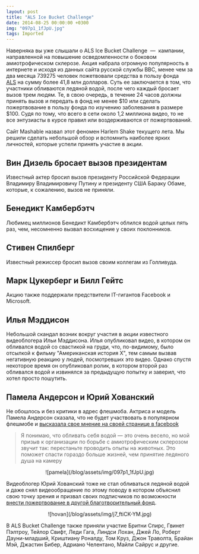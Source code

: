 ```yaml
---
layout: post
title: "ALS Ice Bucket Challenge"
date: 2014-08-25 00:00:00 +0300
img: "097p1_1fJpU.jpg"
tags: Imported
---
```


Наверняка вы уже слышали о ALS Ice Bucket Challenge  —  кампании, направленной на повышение осведомленности о боковом амиотрофическом склерозе. Акция набрала огромную популярность в интернете и исходя из данных сайта русской службы BBC, менее чем за два месяца 739275 человек пожетвовали средства в пользу фонда [ALS](http://www.alsa.org/fight-als/ice-bucket-challenge.html) на сумму более 41,8 млн долларов. Суть ее заключается в том, что участники обливаются ледяной водой, после чего каждый бросает вызов трем людям. Те, в свою очередь, в течение 24 часов должны принять вызов и передать в фонд не менее $10 или сделать пожертвование в пользу фонда по изучению заболевания в размере $100\. Судя по тому, что всего в сети около 1,2 миллиона видео, то не все энтузиасты в курсе правил или воздерживаются от пожертвований.

Сайт Mashable назвал этот феномен Harlem Shake текущего лета. Мы решили сделать небольшой обзор и вспомнить наиболее ярких личностей, которые успели принять участие в акции.

## Вин Дизель бросает вызов президентам

<div class="video-container"></div>

Известный актер бросил вызов президенту Российской Федерации Владимиру Владимировичу Путину и президенту США Бараку Обаме, которые, к сожалению, вызов не приняли.

## Бенедикт Камбербэтч

<div class="video-container"></div>

Любимец миллионов Бенедикт Камбербэтч облился водой целых пять раз, чем, несомненно вызвал восхищение у своих поклонников.

## Стивен Спилберг

<div class="video-container"></div>

Известный режиссер бросил вызов своим коллегам из Голливуда.

## Марк Цукерберг и Билл Гейтс

<div class="video-container"></div>

Акцию также поддержали предствители IT-гигантов Facebook и Microsoft.

## Илья Мэддисон

Небольшой скандал возник вокруг участия в акции известного видеоблогера Ильи Мэддисона. Илья опубликовал видео, в котором он обливался водой со свастикой на груди, что, по-видимому, было отсылкой к фильму "Американская история Х", тем самым вызвав негативную реакцию у людей, посмотревших это видео. Однако спустя некоторое время он опубликовал ролик, в котором второй раз обливался водой и извинялся за предыдущую попытку и заверил, что хотел просто пошутить.

<div class="video-container"></div>

## Памела Андерсон и Юрий Хованский

Не обошлось и без критики в адрес флешмоба. Актриса и модель Памела Андерсон сказала, что не будет участвовать в популярном флешмобе и [высказала свое мнение на своей странице в facebook](https://www.facebook.com/pamelaanderson/photos/a.10150608594982072.410767.64704837071/10152629905767072/?type=1&permPage=1)

> Я понимаю, что обливать себя водой — это очень весело, но мой призыв к организации по борьбе с амиотрофическим склерозом звучит так: перестаньте проводить опыты на животных. Это поможет спасти гораздо больше жизней, чем принятие ледяного душа на камеру

<center>![pamela](/blog/assets/img/097p1_1fJpU.jpg)</center>

Видеоблогер Юрий Хованский тоже не стал обливаться ледяной водой и даже снял видеообращение по этому поводу в котором объяснил свою точку зрения и призвал своих подписчиков по возможности [внести пожертвование в другой благотворительный фонд](http://www.youtube.com/watch?v=CcNsfkk7TAE&list=UUnQBjLBbZ6TXMwM_D_iaXjQ).

<center>![hovan](/blog/assets/img/j7_ftiCK-YM.jpg)</center>

В ALS Bucket Challenge также приняли участие Бритни Спирс, Гвинет Пэлтроу, Тейлор Свифт, Леди Гага, Линдси Лохан, Джей Ло, Роберт Дауни-младший, Криштиану Роналду, Том Круз, Джон Траволта, Брайан Мэй, Джастин Бибер, Адриано Челентано, Майли Сайрус и другие.